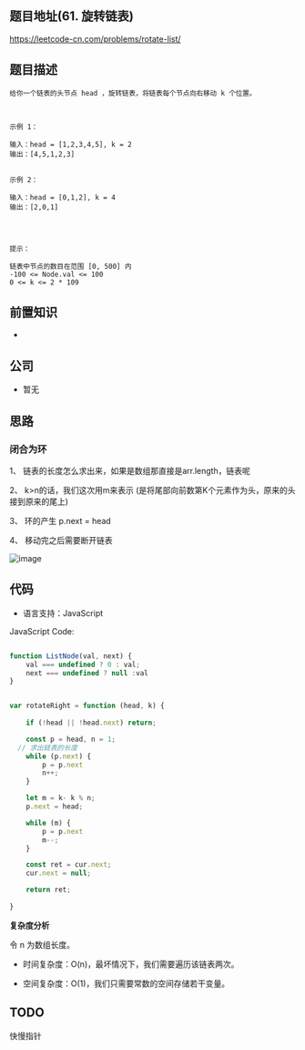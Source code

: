 
## 题目地址(61. 旋转链表)

https://leetcode-cn.com/problems/rotate-list/

## 题目描述

```
给你一个链表的头节点 head ，旋转链表，将链表每个节点向右移动 k 个位置。

 

示例 1：

输入：head = [1,2,3,4,5], k = 2
输出：[4,5,1,2,3]


示例 2：

输入：head = [0,1,2], k = 4
输出：[2,0,1]


 

提示：

链表中节点的数目在范围 [0, 500] 内
-100 <= Node.val <= 100
0 <= k <= 2 * 109
```

## 前置知识

- 

## 公司

- 暂无

## 思路

### 闭合为环

1、 链表的长度怎么求出来，如果是数组那直接是arr.length，链表呢 

2、 k>n的话，我们这次用m来表示 (是将尾部向前数第K个元素作为头，原来的头接到原来的尾上)

3、 环的产生 p.next = head

4、 移动完之后需要断开链表


![image](https://user-images.githubusercontent.com/22790863/146679147-a75f1b92-ecf5-41c6-9e8f-bf8855bdeb92.png)


## 代码

- 语言支持：JavaScript

JavaScript Code:

```javascript

function ListNode(val, next) {
    val === undefined ? 0 : val;
    next === undefined ? null :val
}


var rotateRight = function (head, k) {
    
    if (!head || !head.next) return;

    const p = head, n = 1;
  // 求出链表的长度
    while (p.next) {
        p = p.next
        n++;
    }

    let m = k- k % n;
    p.next = head;

    while (m) {
        p = p.next
        m--;
    }

    const ret = cur.next;
    cur.next = null;

    return ret;
                                         
}


```


**复杂度分析**

令 n 为数组长度。

- 时间复杂度：O(n)，最坏情况下，我们需要遍历该链表两次。

- 空间复杂度：O(1)，我们只需要常数的空间存储若干变量。

## TODO

快慢指针